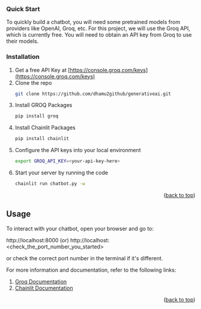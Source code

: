 <!-- GETTING STARTED -->
### Quick Start

To quickly build a chatbot, you will need some pretrained models from providers like OpenAI, Groq, etc.
For this project, we will use the Groq API, which is currently free. You will need to obtain an API key from Groq to use their models.


### Installation

1. Get a free API Key at [https://console.groq.com/keys](https://console.groq.com/keys)
2. Clone the repo
   ```sh
   git clone https://github.com/dhamu2github/generativeai.git
   ```
3. Install GROQ Packages
   ```sh
   pip install groq
   ```
4. Install Chainlit Packages
   ```sh
   pip install chainlit
   ```
5. Configure the API keys into your local environment
   ```sh
   export GROQ_API_KEY=<your-api-key-here>
   ```
6. Start your server by running the code
   ```sh
   chainlit run chatbot.py -w
   ```

<p align="right">(<a href="#readme-top">back to top</a>)</p>



<!-- USAGE EXAMPLES -->
## Usage

To interact with your chatbot, open your browser and go to:

http://localhost:8000  (or) http://localhost:<check_the_port_number_you_started>

or check the correct port number in the terminal if it's different.

For more information and documentation, refer to the following links:

1. [Groq Documentation](https://console.groq.com/docs/quickstart)
2. [Chainlit Documentation](https://docs.chainlit.io/get-started/pure-python)

<p align="right">(<a href="#readme-top">back to top</a>)</p>
